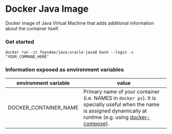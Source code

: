# Docker Java Image
Docker image of Java Virtual Machine that adds additional information about the container itself.

### Get started

`docker run -it fayndee/java:oracle-java8 bash --login -c "YOUR_COMMAND_HERE"`

### Information exposed as environment variables

environment variable  | value
--------------------- | --------
DOCKER_CONTAINER_NAME | Primary name of your container (i.e. NAMES in `docker ps`). It is specially useful when the name is assigned dynamically at runtime (e.g. using [docker-compose](https://github.com/docker/compose)).

